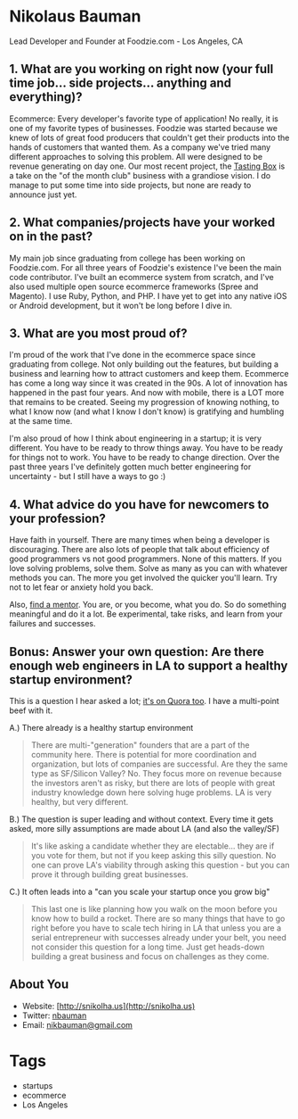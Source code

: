 # Nikolaus Bauman
Lead Developer and Founder at Foodzie.com - Los Angeles, CA


## 1. What are you working on right now (your full time job... side projects... anything and everything)?
Ecommerce: Every developer's favorite type of application! No really, it is one of my favorite types of businesses. Foodzie was started because we knew of lots of great food producers that couldn't get their products into the hands of customers that wanted them. As a company we've tried many different approaches to solving this problem. All were designed to be revenue generating on day one. Our most recent project, the [Tasting Box](http://foodzie.com/tastingbox) is a take on the "of the month club" business with a grandiose vision. I do manage to put some time into side projects, but none are ready to announce just yet.


## 2. What companies/projects have your worked on in the past?
My main job since graduating from college has been working on Foodzie.com. For all three years of Foodzie's existence I've been the main code contributor. I've built an ecommerce system from scratch, and I've also used multiple open source ecommerce frameworks (Spree and Magento). I use Ruby, Python, and PHP. I have yet to get into any native iOS or Android development, but it won't be long before I dive in.


## 3. What are you most proud of?
I'm proud of the work that I've done in the ecommerce space since graduating from college. Not only building out the features, but building a business and learning how to attract customers and keep them. Ecommerce has come a long way since it was created in the 90s. A lot of innovation has happened in the past four years. And now with mobile, there is a LOT more that remains to be created. Seeing my progression of knowing nothing, to what I know now (and what I know I don't know) is gratifying and humbling at the same time.

I'm also proud of how I think about engineering in a startup; it is very different. You have to be ready to throw things away. You have to be ready for things not to work. You have to be ready to change direction. Over the past three years I've definitely gotten much better engineering for uncertainty - but I still have a ways to go :)


## 4. What advice do you have for newcomers to your profession?
Have faith in yourself. There are many times when being a developer is discouraging. There are also lots of people that talk about efficiency of good programmers vs not good programmers. None of this matters. If you love solving problems, solve them. Solve as many as you can with whatever methods you can. The more you get involved the quicker you'll learn. Try not to let fear or anxiety hold you back. 

Also, [find a mentor](http://log.snikolha.us/post/4555203368/mentors). You are, or you become, what you do. So do something meaningful and do it a lot. Be experimental, take risks, and learn from your failures and successes.


## Bonus: Answer your own question: Are there enough web engineers in LA to support a healthy startup environment?
This is a question I hear asked a lot; [it's on Quora too](http://www.quora.com/Are-there-enough-web-engineers-in-Los-Angeles-to-support-a-healthy-startup-environment-in-the-city-of-angels). I have a multi-point beef with it. 

A.) There already is a healthy startup environment

>There are multi-"generation" founders that are a part of the community here. There is potential for more coordination and organization, but lots of companies are successful. Are they the same type as SF/Silicon Valley? No. They focus more on revenue because the investors aren't as risky, but there are lots of people with great industry knowledge down here solving huge problems. LA is very healthy, but very different.

B.) The question is super leading and without context. Every time it gets asked, more silly assumptions are made about LA (and also the valley/SF)

>It's like asking a candidate whether they are electable... they are if you vote for them, but not if you keep asking this silly question. No one can prove LA's viability through asking this question - but you can prove it through building great businesses.

C.) It often leads into a "can you scale your startup once you grow big"

>This last one is like planning how you walk on the moon before you know how to build a rocket. There are so many things that have to go right before you have to scale tech hiring in LA that unless you are a serial entrepreneur with successes already under your belt, you need not consider this question for a long time. Just get heads-down building a great business and focus on challenges as they come.


## About You
* Website: [http://snikolha.us](http://snikolha.us)
* Twitter: [nbauman](http://twitter.com/nbauman)
* Email: [nikbauman@gmail.com](mailto:nikbauman@gmail.com)

# Tags
* startups
* ecommerce
* Los Angeles
